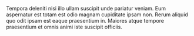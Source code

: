 Tempora deleniti nisi illo ullam suscipit unde pariatur veniam. Eum aspernatur est totam est odio magnam cupiditate ipsam non. Rerum aliquid quo odit ipsam est eaque praesentium in. Maiores atque tempore praesentium et omnis animi iste suscipit officiis.